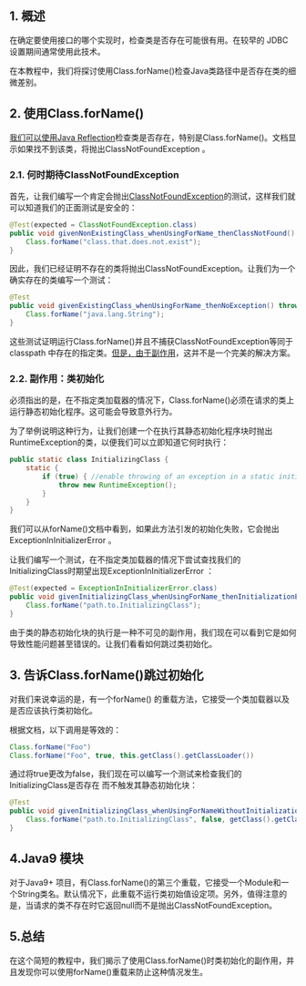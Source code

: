 ## 1. 概述

在确定要使用接口的哪个实现时，检查类是否存在可能很有用。在较早的 JDBC 设置期间通常使用此技术。

在本教程中，我们将探讨使用Class.forName()检查Java类路径中是否存在类的细微差别。

## 2. 使用Class.forName()

[我们可以使用Java Reflection](https://www.baeldung.com/java-reflection)检查类是否存在，特别是Class.forName()。文档显示如果找不到该类，将抛出ClassNotFoundException 。

### 2.1. 何时期待ClassNotFoundException

首先，让我们编写一个肯定会抛出[ClassNotFoundException](https://www.baeldung.com/java-classnotfoundexception-and-noclassdeffounderror)的测试，这样我们就可以知道我们的正面测试是安全的：

```java
@Test(expected = ClassNotFoundException.class)
public void givenNonExistingClass_whenUsingForName_thenClassNotFound() throws ClassNotFoundException {
    Class.forName("class.that.does.not.exist");
}
```

因此，我们已经证明不存在的类将抛出ClassNotFoundException。让我们为一个确实存在的类编写一个测试：

```java
@Test
public void givenExistingClass_whenUsingForName_thenNoException() throws ClassNotFoundException {
    Class.forName("java.lang.String");
}
```

这些测试证明运行Class.forName()并且不捕获ClassNotFoundException等同于 classpath 中存在的指定类。[但是，由于副作用](https://medium.com/@bishonbopanna/java-side-effect-methods-good-bad-and-ugly-8ffa697323ec)，这并不是一个完美的解决方案。

### 2.2. 副作用：类初始化

必须指出的是，在不指定类加载器的情况下，Class.forName()必须在请求的类上运行静态初始化程序。这可能会导致意外行为。

为了举例说明这种行为，让我们创建一个在执行其静态初始化程序块时抛出RuntimeException的类，以便我们可以立即知道它何时执行：

```java
public static class InitializingClass {
    static {
        if (true) { //enable throwing of an exception in a static initialization block
            throw new RuntimeException();
        }
    }
}
```

我们可以从forName()文档中看到，如果此方法引发的初始化失败，它会抛出ExceptionInInitializerError 。

让我们编写一个测试，在不指定类加载器的情况下尝试查找我们的InitializingClass时期望出现ExceptionInInitializerError ：

```java
@Test(expected = ExceptionInInitializerError.class)
public void givenInitializingClass_whenUsingForName_thenInitializationError() throws ClassNotFoundException {
    Class.forName("path.to.InitializingClass");
}
```

由于类的静态初始化块的执行是一种不可见的副作用，我们现在可以看到它是如何导致性能问题甚至错误的。让我们看看如何跳过类初始化。

## 3. 告诉Class.forName()跳过初始化

对我们来说幸运的是，有一个forName() 的重载方法，它接受一个类加载器以及是否应该执行类初始化。

根据文档，以下调用是等效的：

```java
Class.forName("Foo")
Class.forName("Foo", true, this.getClass().getClassLoader())
```

通过将true更改为false，我们现在可以编写一个测试来检查我们的InitializingClass是否存在 而不触发其静态初始化块：

```java
@Test
public void givenInitializingClass_whenUsingForNameWithoutInitialization_thenNoException() throws ClassNotFoundException {
    Class.forName("path.to.InitializingClass", false, getClass().getClassLoader());
}
```

## 4.Java9 模块

对于Java9+ 项目，有Class.forName()的第三个重载，它接受一个Module和一个String类名。默认情况下，此重载不运行类初始值设定项。另外，值得注意的是，当请求的类不存在时它返回null而不是抛出ClassNotFoundException。

## 5.总结

在这个简短的教程中，我们揭示了使用Class.forName()时类初始化的副作用，并且发现你可以使用forName()重载来防止这种情况发生。